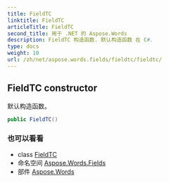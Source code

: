 ```yaml
---
title: FieldTC
linktitle: FieldTC
articleTitle: FieldTC
second_title: 用于 .NET 的 Aspose.Words
description: FieldTC 构造函数. 默认构造函数 在 C#.
type: docs
weight: 10
url: /zh/net/aspose.words.fields/fieldtc/fieldtc/
---
```

## FieldTC constructor

默认构造函数。

```csharp
public FieldTC()
```

### 也可以看看

* class [FieldTC](../)
* 命名空间 [Aspose.Words.Fields](../../../aspose.words.fields/)
* 部件 [Aspose.Words](../../../)
